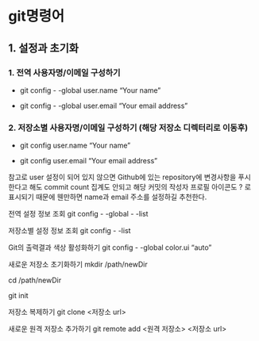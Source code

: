 # git명령어

## 1. 설정과 초기화
### 1. 전역 사용자명/이메일 구성하기
+ git config - -global user.name “Your name”

+ git config - -global user.email “Your email address”

### 2. 저장소별 사용자명/이메일 구성하기 (해당 저장소 디렉터리로 이동후)
+ git config user.name “Your name”

+ git config user.email “Your email address”

참고로 user 설정이 되어 있지 않으면 Github에 있는 repository에 변경사항을 푸시 한다고 해도 commit count 집계도 안되고 해당 커밋의 작성자 프로필 아이콘도 ? 로 표시되기 때문에 웬만하면 name과 email 주소를 설정하길 추천한다.

전역 설정 정보 조회
git config - -global - -list

저장소별 설정 정보 조회
git config - -list

Git의 출력결과 색상 활성화하기
git config - -global color.ui “auto”

새로운 저장소 초기화하기
mkdir /path/newDir

cd /path/newDir

git init

저장소 복제하기
git clone <저장소 url>

새로운 원격 저장소 추가하기
git remote add <원격 저장소> <저장소 url>


